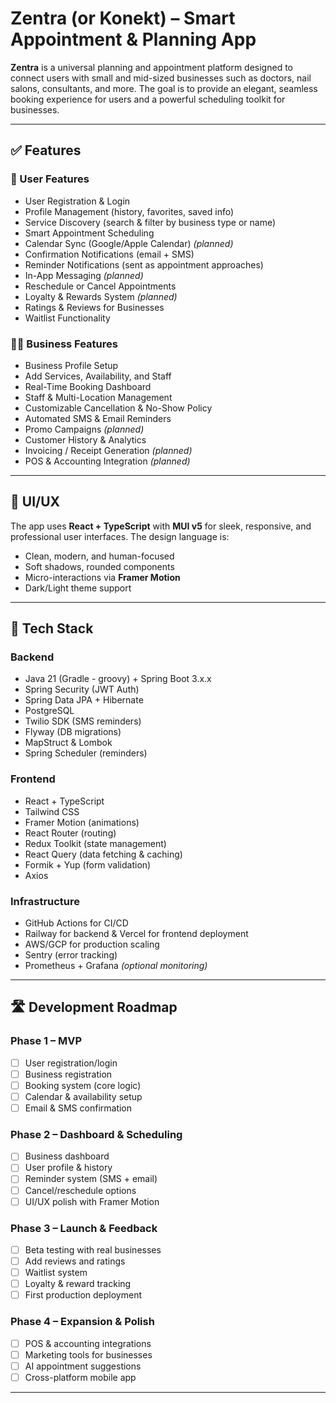 # Zentra (or Konekt) – Smart Appointment & Planning App

**Zentra** is a universal planning and appointment platform designed to connect users with small and mid-sized businesses such as doctors, nail salons, consultants, and more. The goal is to provide an elegant, seamless booking experience for users and a powerful scheduling toolkit for businesses.

---

## ✅ Features

### 👤 User Features
- User Registration & Login
- Profile Management (history, favorites, saved info)
- Service Discovery (search & filter by business type or name)
- Smart Appointment Scheduling
- Calendar Sync (Google/Apple Calendar) *(planned)*
- Confirmation Notifications (email + SMS)
- Reminder Notifications (sent as appointment approaches)
- In-App Messaging *(planned)*
- Reschedule or Cancel Appointments
- Loyalty & Rewards System *(planned)*
- Ratings & Reviews for Businesses
- Waitlist Functionality

### 🧑‍💼 Business Features
- Business Profile Setup
- Add Services, Availability, and Staff
- Real-Time Booking Dashboard
- Staff & Multi-Location Management
- Customizable Cancellation & No-Show Policy
- Automated SMS & Email Reminders
- Promo Campaigns *(planned)*
- Customer History & Analytics
- Invoicing / Receipt Generation *(planned)*
- POS & Accounting Integration *(planned)*

---

## 📐 UI/UX

The app uses **React + TypeScript** with **MUI v5** for sleek, responsive, and professional user interfaces. The design language is:
- Clean, modern, and human-focused
- Soft shadows, rounded components
- Micro-interactions via **Framer Motion**
- Dark/Light theme support

---

## 🧰 Tech Stack

### Backend
- Java 21 (Gradle - groovy) + Spring Boot 3.x.x
- Spring Security (JWT Auth)
- Spring Data JPA + Hibernate
- PostgreSQL
- Twilio SDK (SMS reminders)
- Flyway (DB migrations)
- MapStruct & Lombok
- Spring Scheduler (reminders)

### Frontend
- React + TypeScript
- Tailwind CSS
- Framer Motion (animations)
- React Router (routing)
- Redux Toolkit (state management)
- React Query (data fetching & caching)
- Formik + Yup (form validation)
- Axios

### Infrastructure
- GitHub Actions for CI/CD
- Railway for backend & Vercel for frontend deployment
- AWS/GCP for production scaling
- Sentry (error tracking)
- Prometheus + Grafana *(optional monitoring)*

---

## 🛣️ Development Roadmap

### Phase 1 – MVP
- [ ] User registration/login
- [ ] Business registration
- [ ] Booking system (core logic)
- [ ] Calendar & availability setup
- [ ] Email & SMS confirmation

### Phase 2 – Dashboard & Scheduling
- [ ] Business dashboard
- [ ] User profile & history
- [ ] Reminder system (SMS + email)
- [ ] Cancel/reschedule options
- [ ] UI/UX polish with Framer Motion

### Phase 3 – Launch & Feedback
- [ ] Beta testing with real businesses
- [ ] Add reviews and ratings
- [ ] Waitlist system
- [ ] Loyalty & reward tracking
- [ ] First production deployment

### Phase 4 – Expansion & Polish
- [ ] POS & accounting integrations
- [ ] Marketing tools for businesses
- [ ] AI appointment suggestions
- [ ] Cross-platform mobile app

---